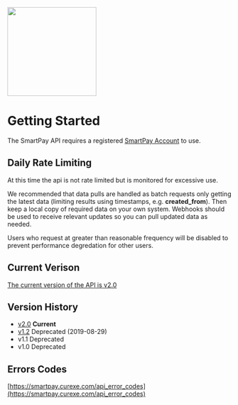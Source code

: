 <a href='https://smartpay.curexe.com'><img src="https://smartpay.curexe.com/resources/img/logo.png" width="200" ></a>

# Getting Started

The SmartPay API requires a registered <a href="https://smartpay.curexe.com">SmartPay Account</a> to use.

## Daily Rate Limiting

At this time the api is not rate limited but is monitored for excessive use. 

We recommended that data pulls are handled as batch requests only getting the latest data (limiting results using timestamps, e.g. <b>created_from</b>).  Then keep a local copy of required data on your own system.  Webhooks should be used to receive relevant updates so you can pull updated data as needed.  

Users who request at greater than reasonable frequency will be disabled to prevent performance degredation for other users.

## Current Verison

<a href="latest_version/v2-0">The current version of the API is v2.0</a>

## Version History

- [v2.0](latest_version/v2-0) **Current**
- [v1.2](older_versions/v1-2) Deprecated (2019-08-29)
- v1.1 Deprecated
- v1.0 Deprecated

## Errors Codes

[https://smartpay.curexe.com/api_error_codes](https://smartpay.curexe.com/api_error_codes)
